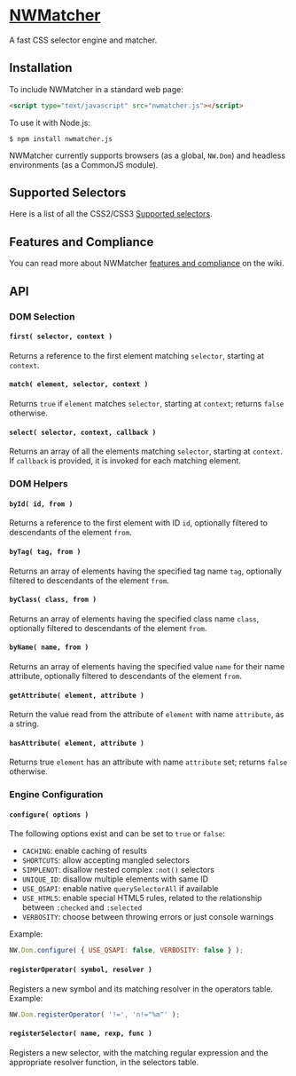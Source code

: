 # [NWMatcher](http://dperini.github.io/nwmatcher/)

A fast CSS selector engine and matcher.


## Installation

To include NWMatcher in a standard web page:

```html
<script type="text/javascript" src="nwmatcher.js"></script>
```

To use it with Node.js:

```
$ npm install nwmatcher.js
```

NWMatcher currently supports browsers (as a global, `NW.Dom`) and headless environments (as a CommonJS module).


## Supported Selectors

Here is a list of all the CSS2/CSS3 [Supported selectors](https://github.com/dperini/nwmatcher/wiki/CSS-supported-selectors).


## Features and Compliance

You can read more about NWMatcher [features and compliance](https://github.com/dperini/nwmatcher/wiki/Features-and-compliance) on the wiki.


## API

### DOM Selection

#### `first( selector, context )`

Returns a reference to the first element matching `selector`, starting at `context`.

#### `match( element, selector, context )`

Returns `true` if `element` matches `selector`, starting at `context`; returns `false` otherwise.

#### `select( selector, context, callback )`

Returns an array of all the elements matching `selector`, starting at `context`. If `callback` is provided, it is invoked for each matching element.


### DOM Helpers

#### `byId( id, from )`

Returns a reference to the first element with ID `id`, optionally filtered to descendants of the element `from`.

#### `byTag( tag, from )`

Returns an array of elements having the specified tag name `tag`, optionally filtered to descendants of the element `from`.

#### `byClass( class, from )`

Returns an array of elements having the specified class name `class`, optionally filtered to descendants of the element `from`.

#### `byName( name, from )`

Returns an array of elements having the specified value `name` for their name attribute, optionally filtered to descendants of the element `from`.

#### `getAttribute( element, attribute )`

Return the value read from the attribute of `element` with name `attribute`, as a string.

#### `hasAttribute( element, attribute )`

Returns true `element` has an attribute with name `attribute` set; returns `false` otherwise.


### Engine Configuration

#### `configure( options )`

The following options exist and can be set to `true` or `false`:

* `CACHING`: enable caching of results
* `SHORTCUTS`: allow accepting mangled selectors
* `SIMPLENOT`: disallow nested complex `:not()` selectors
* `UNIQUE_ID`: disallow multiple elements with same ID
* `USE_QSAPI`: enable native `querySelectorAll` if available
* `USE_HTML5`: enable special HTML5 rules, related to the relationship between `:checked` and `:selected`
* `VERBOSITY`: choose between throwing errors or just console warnings

Example:

```js
NW.Dom.configure( { USE_QSAPI: false, VERBOSITY: false } );
```

#### `registerOperator( symbol, resolver )`

Registers a new symbol and its matching resolver in the operators table. Example:

```js
NW.Dom.registerOperator( '!=', 'n!="%m"' );
```

#### `registerSelector( name, rexp, func )`

Registers a new selector, with the matching regular expression and the appropriate resolver function, in the selectors table.
